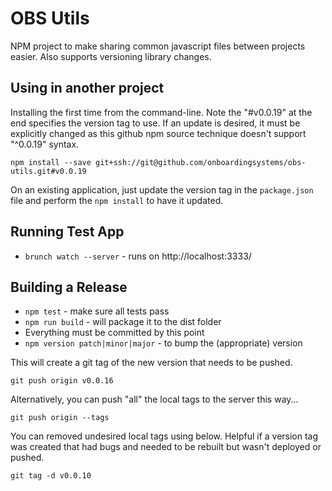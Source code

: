 # OBS Utils

NPM project to make sharing common javascript files between projects easier. Also supports versioning library changes.

## Using in another project

Installing the first time from the command-line. Note the "#v0.0.19" at the end specifies the version tag to use. If an update is desired, it must be explicitly changed as this github npm source technique doesn't support "^0.0.19" syntax.

`npm install --save git+ssh://git@github.com/onboardingsystems/obs-utils.git#v0.0.19`

On an existing application, just update the version tag in the `package.json` file and perform the `npm install` to have it updated.

## Running Test App

* `brunch watch --server` - runs on http://localhost:3333/


## Building a Release

* `npm test` - make sure all tests pass
* `npm run build` - will package it to the dist folder
* Everything must be committed by this point
* `npm version patch|minor|major` - to bump the (appropriate) version

This will create a git tag of the new version that needs to be pushed.

`git push origin v0.0.16`

Alternatively, you can push "all" the local tags to the server this way...

`git push origin --tags`

You can removed undesired local tags using below. Helpful if a version tag was created that had bugs and needed to be rebuilt but wasn't deployed or pushed.

`git tag -d v0.0.10`
